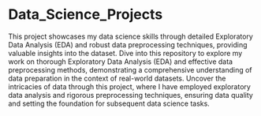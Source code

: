 # Data_Science_Projects
This project showcases my data science skills through detailed Exploratory Data Analysis (EDA) and robust data preprocessing techniques, providing valuable insights into the dataset.
Dive into this repository to explore my work on thorough Exploratory Data Analysis (EDA) and effective data preprocessing methods, demonstrating a comprehensive understanding of data preparation in the context of real-world datasets.
Uncover the intricacies of data through this project, where I have employed exploratory data analysis and rigorous preprocessing techniques, ensuring data quality and setting the foundation for subsequent data science tasks.


